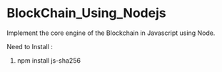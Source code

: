 # BlockChain_Using_Nodejs

Implement the core engine of the Blockchain in Javascript using Node.

Need to Install :
1) npm install js-sha256

